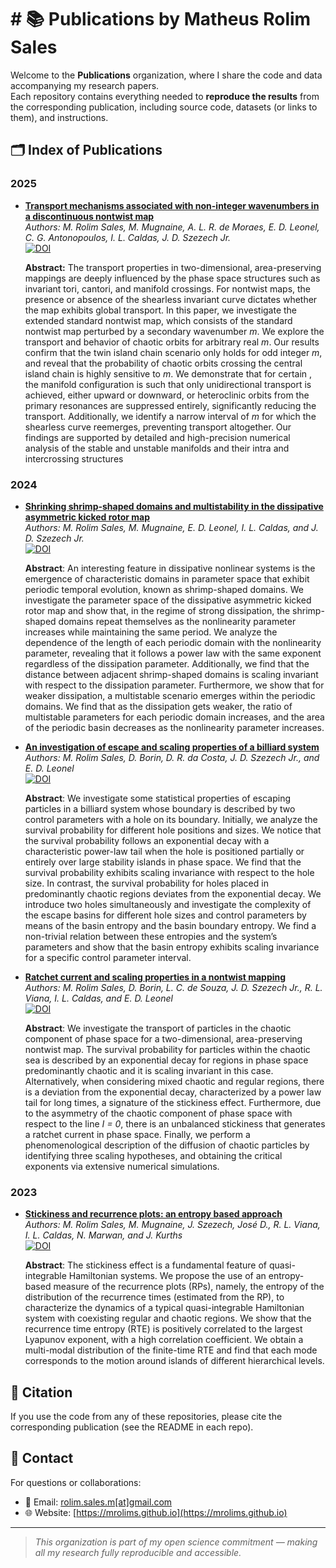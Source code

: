 # # 📚 Publications by Matheus Rolim Sales

Welcome to the **Publications** organization, where I share the code and data accompanying my research papers.  
Each repository contains everything needed to **reproduce the results** from the corresponding publication, including source code, datasets (or links to them), and instructions.


## 🗂 Index of Publications

### **2025**
- **[Transport mechanisms associated with non-integer wavenumbers in a discontinuous nontwist map](https://github.com/mrolims-publications/transport-noninteger-wavenumber)**  
  _Authors: M. Rolim Sales, M. Mugnaine, A. L. R. de Moraes, E. D. Leonel, C. G. Antonopoulos, I. L. Caldas, J. D. Szezech Jr._  
  [![DOI](https://img.shields.io/badge/DOI-10.1016%2Fj.chaos.2025.116966-blue)](https://doi.org/10.1016/j.chaos.2025.116966)
  
  **Abstract:** The transport properties in two-dimensional, area-preserving mappings are deeply influenced by the phase space structures such as invariant tori, cantori, and manifold crossings. For nontwist maps, the presence or absence of the shearless invariant curve dictates whether the map exhibits global transport. In this paper, we investigate the extended standard nontwist map, which consists of the standard nontwist map perturbed by a secondary wavenumber *m*. We explore the transport and behavior of chaotic orbits for arbitrary real *m*. Our results confirm that the twin island chain scenario only holds for odd integer *m*, and reveal that the probability of chaotic orbits crossing the central island chain is highly sensitive to *m*. We demonstrate that for certain , the manifold configuration is such that only unidirectional transport is achieved, either upward or downward, or heteroclinic orbits from the primary resonances are suppressed entirely, significantly reducing the transport. Additionally, we identify a narrow interval of *m* for which the shearless curve reemerges, preventing transport altogether. Our findings are supported by detailed and high-precision numerical analysis of the stable and unstable manifolds and their intra and intercrossing structures  

### **2024**

- **[Shrinking shrimp-shaped domains and multistability in the dissipative asymmetric kicked rotor map](https://github.com/mrolims-publications/dissipative-asymmetric-stdmap)**  
  _Authors: M. Rolim Sales, M. Mugnaine, E. D. Leonel, I. L. Caldas, and J. D. Szezech Jr._  
  [![DOI](https://img.shields.io/badge/DOI-10.1063%2F5.0233324-blue)](https://doi.org/10.1063/5.0233324)

  **Abstract**: An interesting feature in dissipative nonlinear systems is the emergence of characteristic domains in parameter space that exhibit periodic temporal evolution, known as shrimp-shaped domains. We investigate the parameter space of the dissipative asymmetric kicked rotor map and show that, in the regime of strong dissipation, the shrimp-shaped domains repeat themselves as the nonlinearity parameter increases while maintaining the same period. We analyze the dependence of the length of each periodic domain with the nonlinearity parameter, revealing that it follows a power law with the same exponent regardless of the dissipation parameter. Additionally, we find that the distance between adjacent shrimp-shaped domains is scaling invariant with respect to the dissipation parameter. Furthermore, we show that for weaker dissipation, a multistable scenario emerges within the periodic domains. We find that as the dissipation gets weaker, the ratio of multistable parameters for each periodic domain increases, and the area of the periodic basin decreases as the nonlinearity parameter increases.

- **[An investigation of escape and scaling properties of a billiard system](https://github.com/mrolims-publications/tunable-billiard)**  
  _Authors: M. Rolim Sales, D. Borin, D. R. da Costa, J. D. Szezech Jr., and E. D. Leonel_  
  [![DOI](https://img.shields.io/badge/DOI-10.1063%2F5.0222215-blue)](https://doi.org/10.1063/5.0222215)

  **Abstract**: We investigate some statistical properties of escaping particles in a billiard system whose boundary is described by two control parameters with a hole on its boundary. Initially, we analyze the survival probability for different hole positions and sizes. We notice that the survival probability follows an exponential decay with a characteristic power-law tail when the hole is positioned partially or entirely over large stability islands in phase space. We find that the survival probability exhibits scaling invariance with respect to the hole size. In contrast, the survival probability for holes placed in predominantly chaotic regions deviates from the exponential decay. We introduce two holes simultaneously and investigate the complexity of the escape basins for different hole sizes and control parameters by means of the basin entropy and the basin boundary entropy. We find a non-trivial relation between these entropies and the system’s parameters and show that the basin entropy exhibits scaling invariance for a specific control parameter interval.

- **[Ratchet current and scaling properties in a nontwist mapping](https://github.com/mrolims-publications/nontwist-dynamical-system)**  
  _Authors: M. Rolim Sales, D. Borin, L. C. de Souza, J. D. Szezech Jr., R. L. Viana, I. L. Caldas, and E. D. Leonel_  
  [![DOI](https://img.shields.io/badge/DOI-10.1016%2Fj.chaos.2024.115614-blue)](https://doi.org/10.1016/j.chaos.2024.115614)

  **Abstract**: We investigate the transport of particles in the chaotic component of phase space for a two-dimensional, area-preserving nontwist map. The survival probability for particles within the chaotic sea is described by an exponential decay for regions in phase space predominantly chaotic and it is scaling invariant in this case. Alternatively, when considering mixed chaotic and regular regions, there is a deviation from the exponential decay, characterized by a power law tail for long times, a signature of the stickiness effect. Furthermore, due to the asymmetry of the chaotic component of phase space with respect to the line *I = 0*, there is an unbalanced stickiness that generates a ratchet current in phase space. Finally, we perform a phenomenological description of the diffusion of chaotic particles by identifying three scaling hypotheses, and obtaining the critical exponents via extensive numerical simulations.

### **2023**

- **[Stickiness and recurrence plots: an entropy based approach](https://github.com/mrolims-publications/StickinessRecurrencePlots)**  
  _Authors: M. Rolim Sales, M. Mugnaine, J. Szezech, José D., R. L. Viana, I. L. Caldas, N. Marwan, and J. Kurths_  
  [![DOI](https://img.shields.io/badge/DOI-10.1063%2F5.0140613-blue)](https://doi.org/10.1063/5.0140613)

  **Abstract**: The stickiness effect is a fundamental feature of quasi-integrable Hamiltonian systems. We propose the use of an entropy-based measure of the recurrence plots (RPs), namely, the entropy of the distribution of the recurrence times (estimated from the RP), to characterize the dynamics of a typical quasi-integrable Hamiltonian system with coexisting regular and chaotic regions. We show that the recurrence time entropy (RTE) is positively correlated to the largest Lyapunov exponent, with a high correlation coefficient. We obtain a multi-modal distribution of the finite-time RTE and find that each mode corresponds to the motion around islands of different hierarchical levels.



## 📄 Citation
If you use the code from any of these repositories, please cite the corresponding publication (see the README in each repo).

## 💬 Contact
For questions or collaborations:
- 📧 Email: [rolim.sales.m[at]gmail.com](mailto:rolim.sales.m@gmail.com)
- 🌐 Website: [https://mrolims.github.io](https://mrolims.github.io)

---

> _This organization is part of my open science commitment — making all my research fully reproducible and accessible._
